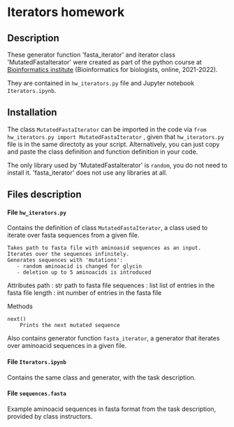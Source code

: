 # Iterators homework

## Description

These generator function 'fasta_iterator' and iterator class 'MutatedFastaIterator' were created as part of the python course at [Bioinformatics institute](https://bioinf.me/en/education/) (Bioinformatics for biologists, online, 2021-2022). 

They are contained in `hw_iterators.py` file and Jupyter notebook `Iterators.ipynb`. 


## Installation

The class `MutatedFastaIterator` can be imported in the code via `from hw_iterators.py import MutatedFastaIterator` , given that `hw_iterators.py` file is in the same directoty as your script. Alternatively, you can just copy and paste the class definition and function definition in your code.

The only library used by 'MutatedFastaIterator' is `random`, you do not need to install it. 'fasta_iterator' does not use any libraries at all. 

## Files description

#### File `hw_iterators.py`

Contains the definition of class `MutatedFastaIterator`, a class used to iterate over fasta sequences from a given file.

    Takes path to fasta file with aminoasid sequences as an input.
    Iterates over the sequences infinitely.
    Generates sequences with 'mutations':
       - random aminoacid is changed for glycin
       - deletion up to 5 aminoacids is introduced

Attributes
    path : str
        path to fasta file
    sequences : list
        list of entries in the fasta file
    length : int
        number of entries in the fasta file

Methods

    next()
        Prints the next mutated sequence

Also contains generator function `fasta_iterator`, a generator that iterates over aminoacid sequences in a given file. 


#### File `Iterators.ipynb`

Contains the same class and generator, with the task description. 


#### File `sequences.fasta` 

Example aminoacid sequences in fasta format from the task description, provided by class instructors.